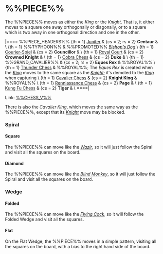 # %%PIECE%%

The %%PIECE%% moves as either the [*King*](king.html) or the
[*Knight*](knight.html). That is, it either moves to a square
one away orthogonally or diagonally, or to a square which is 
two away in one orthogonal direction and one in the other.

|====
%%PIECE_HEADERS%%
  {th = 1}  [Jupiter](#chess-v:large.dir/jupiter.html)
& {cs = 2; rs = 2}
            **Centaur**
&           \\
  {th = 1}  %%TYPHOON%%
&           %%PROMOTED%% [*Bishop's Dog*](bishops_dog.html) \\
  {th = 1}  [Courier-Spiel](#chess-v:historic.dir/courierspiel.html)
& {cs = 2}  **Councillor**
&           \\
  {th = 1}  [Royal Court](large.dir/contest/royalcourt.html)
& {cs = 2}  **Crowned Knight**
&           \\
  {th = 1}  [Cobra Chess](large.dir/cobra.html)
& {cs = 2}  **Duke**
&           \\
  {th = 1}  %%GRAND_CAVALIER%%
& {cs = 2; rs = 2}  **Eques Rex**
&           %%ROYAL%% \\
  {th = 1}  [Thunder Chess](difftaking.dir/thunder.html)
&           %%ROYAL%%; The *Eques Rex* is created when the [*King*](king.html)
            moves to the same square as the [*Knight*](knight.html); it's
            demoted to the [*King*](king.html) when capturing \\
  {th = 1}  [Cavalier Chess](#chess-v:dpieces.dir/cavalier/index.html)
& {cs = 2}  **Knight King**
&           %%ROYAL%% \\
  {th = 1}  [Renniassance Chess](#chess-v:large.dir/renaiss.html)
& {cs = 2}  **Page**
&           \\
  {th = 1}  [Kung Fu Chess](large.dir/kungfuchess.html)
& {cs = 2}  **Tiger**
&           \\
====|

Link: [%%CHESS_V%%](#piece:centaur)

There is also the *Cavalier King*, which moves the same way as the
%%PIECE%%, except that its [*Knight*](knight.html) move may be blocked.

### Spiral

#### Square

The %%PIECE%% can move like the [*Wazir*](wazir.html), so it will
just follow the Spiral and visit all the squares on the board.

#### Diamond

The %%PIECE%% can move like the [*Blind Monkey*](blind_monkey.html),
so it will just follow the Spiral and visit all the squares on the board.

### Wedge

#### Folded

The %%PIECE%% can move like the [*Flying Cock*](flying_cock.html),
so it will follow the Folded Wedge and visit all the squares.

#### Flat

On the Flat Wedge, the %%PIECE%% moves in a simple pattern, visiting
all the squares on the board, with a bias to the right hand side
of the board.
